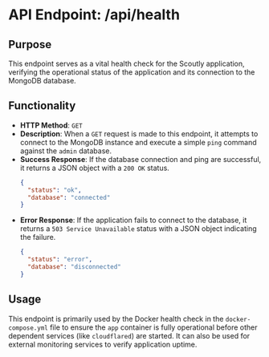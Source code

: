 # API Endpoint: /api/health

## Purpose

This endpoint serves as a vital health check for the Scoutly application, verifying the operational status of the application and its connection to the MongoDB database.

## Functionality

- **HTTP Method**: `GET`
- **Description**: When a `GET` request is made to this endpoint, it attempts to connect to the MongoDB instance and execute a simple `ping` command against the `admin` database.
- **Success Response**: If the database connection and ping are successful, it returns a JSON object with a `200 OK` status.
  ```json
  {
    "status": "ok",
    "database": "connected"
  }
  ```
- **Error Response**: If the application fails to connect to the database, it returns a `503 Service Unavailable` status with a JSON object indicating the failure.
  ```json
  {
    "status": "error",
    "database": "disconnected"
  }
  ```

## Usage

This endpoint is primarily used by the Docker health check in the `docker-compose.yml` file to ensure the `app` container is fully operational before other dependent services (like `cloudflared`) are started. It can also be used for external monitoring services to verify application uptime.
